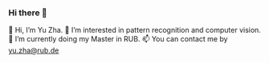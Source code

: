 ### Hi there 👋

<!--
**DavidZha1994/DavidZha1994** is a ✨ _special_ ✨ repository because its `README.md` (this file) appears on your GitHub profile.

Here are some ideas to get you started:

- 🔭 I’m currently working on ...
- 🌱 I’m currently learning ...
- 👯 I’m looking to collaborate on ...
- 🤔 I’m looking for help with ...
- 💬 Ask me about ...
- 📫 How to reach me: ...
- 😄 Pronouns: ...
- ⚡ Fun fact: ...
-->

👋 Hi, I’m Yu Zha.
👀 I’m interested in pattern recognition and computer vision.
🌱 I’m currently doing my Master in RUB.
📫 You can contact me by yu.zha@rub.de

